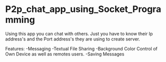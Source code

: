 # P2p_chat_app_using_Socket_Programming

Using this app you can chat with others.
Just you have to know their Ip address's and the Port address's they are using to create server.

Features: 
-Messaging
-Textual File Sharing
-Background Color Control of Own Device as well as remotes users.
-Saving Messages

